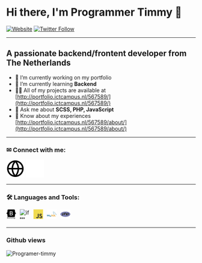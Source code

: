 # Hi there, I'm Programmer Timmy 👋 

[![Website](https://img.shields.io/website?label=Portfolio.ProgrammerTimmy.nl&style=for-the-badge&url=https%3A%2F%2Firiks-it.nl)](http://portfolio.ictcampus.nl/567589/)
[![Twitter Follow](https://img.shields.io/twitter/follow/TimmygamerNL?color=1DA1F2&logo=twitter&style=for-the-badge)](/#)

---

## A passionate backend/frontent developer from The Netherlands

- 🔭 I’m currently working on my portfolio
- 🌱 I’m currently learning **Backend**
- 👨‍💻 All of my projects are available at [http://portfolio.ictcampus.nl/567589/](http://portfolio.ictcampus.nl/567589/)
- 💬 Ask me about **SCSS, PHP, JavaScript**
- 📄 Know about my experiences [http://portfolio.ictcampus.nl/567589/about/](http://portfolio.ictcampus.nl/567589/about/)

---

### ✉ Connect with me:

[![website](./img/globe-light.svg)](http://portfolio.ictcampus.nl/567589/#gh-light-mode-only)
[![website](./img/globe-dark.svg)](http://portfolio.ictcampus.nl/567589/#gh-dark-mode-only)
&nbsp;&nbsp;

---

### 🛠 Languages and Tools:

<img align="left" src="https://raw.githubusercontent.com/devicons/devicon/master/icons/bootstrap/bootstrap-plain-wordmark.svg" alt="bootstrap" width="26" height="26" style="padding-right:10px;"/>
<img align="left" src="https://www.vectorlogo.zone/logos/ifttt/ifttt-ar21.svg" alt="ifttt" width="26" height="26" style="padding-right:10px;"/>
<img align="left" src="https://raw.githubusercontent.com/devicons/devicon/master/icons/javascript/javascript-original.svg" alt="javascript" width="26" height="26" style="padding-right:10px;"/>
<img align="left" src="https://raw.githubusercontent.com/devicons/devicon/master/icons/mysql/mysql-original-wordmark.svg" alt="mysql" width="26" height="26" style="padding-right:10px;"/>
<img align="left" src="https://raw.githubusercontent.com/devicons/devicon/master/icons/php/php-original.svg" alt="php" width="26" height="26" style="padding-right:10px;"/>

<br>
<br>

---

### Github views

<img src="https://komarev.com/ghpvc/?username=Programer-timmy&label=Profile%20views&color=ff80ff&style=flat" alt="Programer-timmy" />

[website]: http://portfolio.ictcampus.nl/567589/
